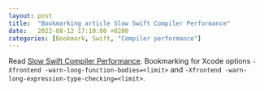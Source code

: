 ```yaml
---
layout: post
title:  "Bookmarking article Slow Swift Compiler Performance"
date:   2022-08-12 17:10:00 +0200
categories: [Bookmark, Swift, "Compiler performance"]
---
```

Read [Slow Swift Compiler Performance](https://useyourloaf.com/blog/slow-swift-compiler-performance/). Bookmarking for Xcode options `-Xfrontend -warn-long-function-bodies=<limit>` and `-Xfrontend -warn-long-expression-type-checking=<limit>`.
